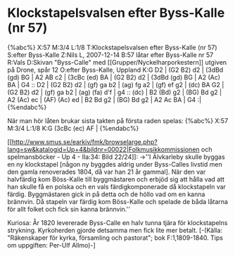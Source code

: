 # Klockstapelsvalsen efter Byss-Kalle (nr 57)

{%abc%}
X:57
M:3/4
L:1/8
T:Klockstapelsvalsen efter Byss-Kalle (nr 57)
S:efter Byss-Kalle
Z:Nils L, 2007-12-14
B:57 låtar efter Byss-Kalle nr 57
R:Vals
D:Skivan "Byss-Calle" med [[Grupper/Nyckelharporkestern]] utgiven på Drone, spår 12
O:efter Byss-Kalle, Uppland
K:G
D2 | (G2 B2) d2 | (3dBd (gd) BG | A2 AB c2   | (3cBc (ed) BA | 
     (G2 B2) d2 | (3dBd (gd) BG | A2 (Ac) BA | G4 ::
D2 | (G2 B2) d2 | (gf)  ga   b2 | (ag) fg a2 | (gf) ef g2 | (dc) BA G2 |
     (G2 B2) d2 | (gf)  ga   b2 | (ag) (fa) d'f | g4 :: (dc) | B2 (Bd) g2 | (BG) Bd g2 |
     A2 (Ac) ec | (AF) (Ac) ed  | B2   Bd   g2  | (BG) Bd g2 | A2  Ac  BA | G4        :|
{%endabc%}

När man hör låten brukar sista takten på första raden spelas:
{%abc%}
X:57
M:3/4
L:1/8
K:G
(3cBc (ec) AF | 
{%endabc%}

[[http://www.smus.se/earkiv/fmk/browselarge.php?lang=sw&katalogid=Up+4&bildnr=00022|Folkmusikkommissionen och spelmansböcker  - Up 4  - IIa:34: Bild 22/24]]:
->''I Älvkarleby skulle byggas en ny klockstapel [någon ny byggdes aldrig under Byss-Calles livstid men den gamla renoverades 1804, då var han 21 år gammal]. När den var halvfärdig kom Böss-Kalle till byggmästaren och erbjöd sig att hålla vad att han skulle få en polska och en vals färdigkomponerade då klockstapeln var färdig. Byggmästaren gick in på detta och de höllo vad om en kanna brännvin. Då stapeln var färdig kom Böss-Kalle och spelade de båda låtarna för allt folket och fick sin kanna brännvin.''

Kuriosa:
År 1820 levererade Byss-Calle en halv tunna tjära för klockstapelns strykning. Kyrkoherden gjorde detsamma men fick lite mer betalt. [-(Källa: "Räkenskaper för kyrka, församling och pastorat"; bok F:1,1809-1840. Tips om uppgiften: Per-Ulf Allmo)-]
